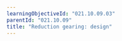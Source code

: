 ```yaml
---
learningObjectiveId: "021.10.09.03"
parentId: "021.10.09"
title: "Reduction gearing: design"
---
```


